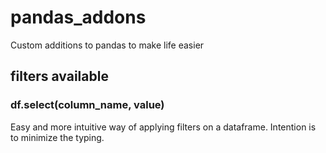 # pandas_addons
Custom additions to pandas to make life easier


## filters available
### df.select(column_name, value)

Easy and more intuitive way of applying filters on a dataframe. Intention is
to minimize the typing.